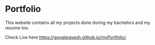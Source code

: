 # Portfolio

This website contains all my projects done during my bachelors and my resume too.

Check Live here https://goyalpravesh.github.io/myPortfolio/

